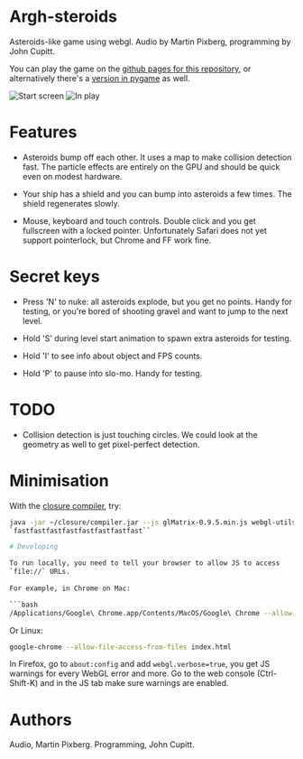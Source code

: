 # Argh-steroids

Asteroids-like game using webgl. Audio by Martin Pixberg, programming by John
Cupitt. 

You can play the game on the [github pages for this
repository](http://jcupitt.github.io/argh-steroids-webgl), or alternatively
there's a [version in pygame](https://github.com/jcupitt/argh-steroids)
as well.

![Start screen](/screenshots/start_screen.png)
![In play](/screenshots/play.png)

# Features

* Asteroids bump off each other. It uses a map to make collision detection
  fast. The particle effects are entirely on the GPU and should be quick even
  on modest hardware. 

* Your ship has a shield and you can bump into asteroids a few times. The
  shield regenerates slowly.

* Mouse, keyboard and touch controls. Double click and you get fullscreen with a
  locked pointer. Unfortunately Safari does not yet support pointerlock, but
  Chrome and FF work fine. 

# Secret keys

* Press 'N' to nuke: all asteroids explode, but you get no points. Handy for 
  testing, or you're bored of shooting gravel and want to jump to the next
  level.

* Hold 'S' during level start animation to spawn extra asteroids for testing.

* Hold 'I' to see info about object and FPS counts.

* Hold 'P' to pause into slo-mo. Handy for testing. 

# TODO

* Collision detection is just touching circles. We could look at the geometry
  as well to get pixel-perfect detection.

# Minimisation

With the [closure compiler](https://developers.google.com/closure/compiler/),
try:

```bash
java -jar ~/closure/compiler.jar --js glMatrix-0.9.5.min.js webgl-utils.js util.js sprite.js asteroid.js alien.js bullet.js ship.js particles.js text.js world.js main.js --js_output_file argh.js --compilation_level SIMPLE_OPTIMIZATIONS
`fastfastfastfastfastfastfastfast``

# Developing

To run locally, you need to tell your browser to allow JS to access 
`file://` URLs. 
  
For example, in Chrome on Mac:

```bash
/Applications/Google\ Chrome.app/Contents/MacOS/Google\ Chrome --allow-file-access-from-files
```

Or Linux:

```bash
google-chrome --allow-file-access-from-files index.html
```

In Firefox, go to `about:config` and add `webgl.verbose=true`, you get JS
warnings for every WebGL error and more. Go to the web console (Ctrl-Shift-K)
and in the JS tab make sure warnings are enabled. 
 
# Authors

Audio, Martin Pixberg. Programming, John Cupitt.
